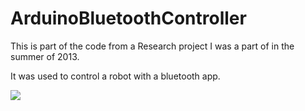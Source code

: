 # ArduinoBluetoothController

This is part of the code from a Research project I was a part of in the summer of 2013.

It was used to control a robot with a bluetooth app.

![](https://taylorcarrick.github.io/images/firststeprobo.jpg)
